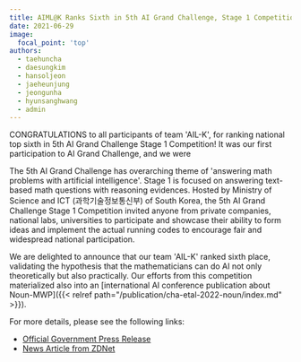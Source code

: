 ```yaml
---
title: AIML@K Ranks Sixth in 5th AI Grand Challenge, Stage 1 Competition
date: 2021-06-29
image:
  focal_point: 'top'
authors:
  - taehuncha
  - daesungkim
  - hansoljeon
  - jaeheunjung
  - jeongunha
  - hyunsanghwang
  - admin
---
```


CONGRATULATIONS to all participants of team 'AIL-K', for ranking national top sixth in 5th AI Grand Challenge Stage 1 Competition!  It was our first participation to AI Grand Challenge, and we were 

<!--more-->

The 5th AI Grand Challenge has overarching theme of 'answering math problems with artificial intelligence'. 
Stage 1 is focused on answering text-based math questions with reasoning evidences. 
Hosted by Ministry of Science and ICT (과학기술정보통신부) of South Korea, the 5th AI Grand Challenge Stage 1 Competition invited anyone from private companies, national labs, universities to participate and showcase their ability to form ideas and implement the actual running codes to encourage fair and widespread national participation.

We are delighted to announce that our team 'AIL-K' ranked sixth place, validating the hypothesis that the mathematicians can do AI not only theoretically but also practically. 
Our efforts from this competition materialized also into an [international AI conference publication about Noun-MWP]({{< relref path="/publication/cha-etal-2022-noun/index.md" >}}). 

For more details, please see the following links:

- [Official Government Press Release](https://www.korea.kr/briefing/pressReleaseView.do?newsId=156459436&pWise=main&pWiseMain=E1#pressRelease)
- [News Article from ZDNet](https://zdnet.co.kr/view/?no=20210515233330)
